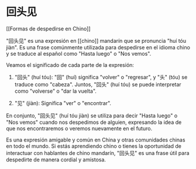 # 回头见

[[Formas de despedirse en Chino]]

"回头见" es una expresión en [[chino]] mandarín que se pronuncia "huí tóu jiàn". Es una frase comúnmente utilizada para despedirse en el idioma chino y se traduce al español como "Hasta luego" o "Nos vemos".

Veamos el significado de cada parte de la expresión:

1. "回头" (huí tóu): "回" (huí) significa "volver" o "regresar", y "头" (tóu) se traduce como "cabeza". Juntos, "回头" (huí tóu) se puede interpretar como "volverse" o "dar la vuelta".
    
2. "见" (jiàn): Significa "ver" o "encontrar".
    

En conjunto, "回头见" (huí tóu jiàn) se utiliza para decir "Hasta luego" o "Nos vemos" cuando nos despedimos de alguien, expresando la idea de que nos encontraremos o veremos nuevamente en el futuro.

Es una expresión amigable y común en China y otras comunidades chinas en todo el mundo. Si estás aprendiendo chino o tienes la oportunidad de interactuar con hablantes de chino mandarín, "回头见" es una frase útil para despedirte de manera cordial y amistosa.